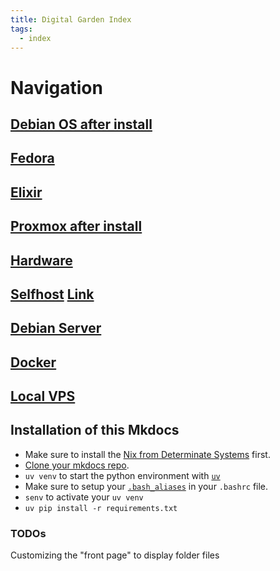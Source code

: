 ```yaml
---
title: Digital Garden Index
tags:
  - index
---
```


# Navigation

## **[Debian OS after install](./Debian/afterinstallDEBIAN.md)**

## **[Fedora](./LearningSoftware/fedora.md)**

## **[Elixir](./LearningSoftware/phoenix.md)**

## [Proxmox after install](./Selfhost/proxmox.md)

## [Hardware](./Selfhost/hardware.md)

## [Selfhost](Selfhost/Selfhost.md) [Link](https://selfh.st/)

## [Debian Server](./Debian/server.md)

## [Docker](./Docker/Docker.md)

## [Local VPS](./Notes/VPS/localvps.md)

## Installation of this Mkdocs

- Make sure to install the [Nix from Determinate Systems](https://github.com/DeterminateSystems/nix-installer) first.
- [Clone your mkdocs repo](https://github.com/jnkk/mkdocs).
- `uv venv` to start the python environment with [`uv`](https://github.com/astral-sh/uv)
- Make sure to setup your [`.bash_aliases`](https://github.com/jnkk/bashalias) in your `.bashrc` file.
- `senv` to activate your `uv venv`
- `uv pip install -r requirements.txt`


### TODOs
Customizing the "front page" to display folder files

